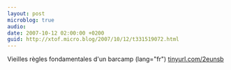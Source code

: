 ```yaml
---
layout: post
microblog: true
audio: 
date: 2007-10-12 02:00:00 +0200
guid: http://xtof.micro.blog/2007/10/12/t331519072.html
---
```

Vieilles règles fondamentales d'un barcamp (lang="fr") [tinyurl.com/2eunsb](http://tinyurl.com/2eunsb)
